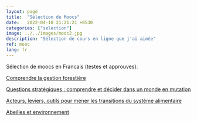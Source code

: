 ```yaml
---
layout: page
title:  "Sélection de Moocs"
date:   2022-04-18 21:21:21 +0530
categories: ["selection"]
image: ../../images/mooc2.jpg
description: "Sélection de cours en ligne que j'ai aimée"
ref: mooc
lang: fr
---
```



Sélection de moocs en Francais (testes et approuves): 

[Comprendre la gestion forestière](https://www.fun-mooc.fr/fr/cours/comprendre-la-gestion-forestiere/)

[Questions stratégiques : comprendre et décider dans un monde en mutation](https://www.fun-mooc.fr/fr/cours/questions-strategiques-comprendre-et-decider-dans-un-monde-en-mutation/)

[Acteurs, leviers, outils pour mener les transitions du système alimentaire](https://www.fun-mooc.fr/fr/cours/acteurs-leviers-outils-pour-mener-les-transitions-du-systeme-alimentaire/)

[Abeilles et environnement](https://www.fun-mooc.fr/fr/cours/mooc-abeilles-et-environnement/)
